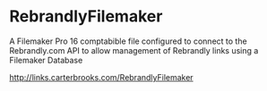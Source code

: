 # RebrandlyFilemaker

A Filemaker Pro 16 comptabible file configured to connect to the Rebrandly.com API to allow management of Rebrandly links using a Filemaker Database

http://links.carterbrooks.com/RebrandlyFilemaker

